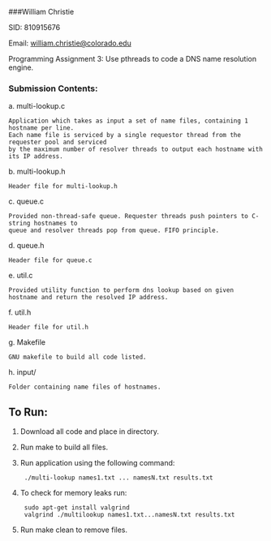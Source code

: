 ###William Christie

SID: 810915676

Email: william.christie@colorado.edu

Programming Assignment 3: Use pthreads to code a DNS name resolution engine.

### Submission Contents:
a. multi-lookup.c
    
    Application which takes as input a set of name files, containing 1 hostname per line. 
    Each name file is serviced by a single requestor thread from the requester pool and serviced 
    by the maximum number of resolver threads to output each hostname with its IP address. 

b. multi-lookup.h
    
    Header file for multi-lookup.h

c. queue.c
    
    Provided non-thread-safe queue. Requester threads push pointers to C-string hostnames to 
    queue and resolver threads pop from queue. FIFO principle. 

d. queue.h
  
    Header file for queue.c

e. util.c
   
    Provided utility function to perform dns lookup based on given hostname and return the resolved IP address. 

f. util.h
    
    Header file for util.h

g. Makefile
  
    GNU makefile to build all code listed. 

h. input/
  
    Folder containing name files of hostnames. 

## To Run:
1. Download all code and place in directory. 
2. Run make to build all files. 
3. Run application using the following command:

        ./multi-lookup names1.txt ... namesN.txt results.txt
 
4. To check for memory leaks run:

        sudo apt-get install valgrind 
        valgrind ./multilookup names1.txt...namesN.txt results.txt
        
4. Run make clean to remove files. 

